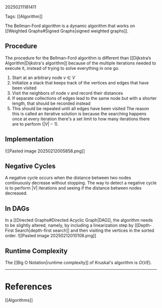 20250211181411

Tags: [[Algorithm]]

The Bellman-Ford algorithm is a dynamic algorithm that works on [[Weighted Graphs#Signed Graphs|signed weighted graphs]]. 

## Procedure
The procedure for the Bellman-Ford algorithm is different than [[Dijkstra’s Algorithm|Dijkstra's algorithm]] because of the multiple iterations needed to execute it, instead of trying to solve everything in one go.
1. Start at an arbitrary node $v \in V$
2. Initialize a stack that keeps track of the vertices and edges that have been visited
3. Visit the neighbors of node $v$ and record their distances
4. If separate collections of edges lead to the same node but with a shorter length, that should be recorded instead
5. This should be repeated until all edges have been visited
The reason this is called an iterative solution is because the searching happens once at every iteration there's a set limit to how many iterations there are to perform ($|V| - 1$). 

## Implementation
![[Pasted image 20250212005858.png]]

## Negative Cycles
A negative cycle occurs when the distance between two nodes continuously decrease without stopping. The way to detect a negative cycle is to perform $|V|$ iterations and seeing if the distance between nodes decreased. 

## In DAGs
In a [[Directed Graphs#Directed Acyclic Graph|DAG]], the algorithm needs to be slightly altered, namely, by including a linearization step by [[Depth-First Search|depth-first search]] and then visiting the vertices in the sorted order. ![[Pasted image 20250212010108.png]]

## Runtime Complexity
The [[Big O Notation|runtime complexity]] of Kruskal's algorithm is $O(VE)$. 
___
# References
[[Algorithms]]
